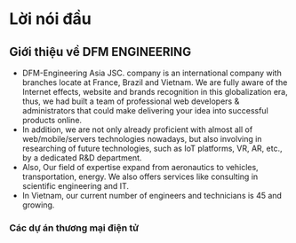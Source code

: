 # Lời nói đầu

## Giới thiệu về DFM ENGINEERING

- DFM-Engineering Asia JSC. company is an international company with branches locate at France, Brazil and Vietnam. We are fully aware of the Internet effects, website and brands recognition in this globalization era, thus, we had built a team of professional web developers & administrators that could make delivering your idea into successful products online.
- In addition, we are not only already proficient with almost all of web/mobile/servers technologies nowadays, but also involving in researching of future technologies, such as IoT platforms, VR, AR, etc., by a dedicated R&D department.
- Also, Our field of expertise expand from aeronautics to vehicles, transportation, energy. We also offers services like consulting in scientific engineering and IT.
- In Vietnam, our current number of engineers and technicians is 45 and growing.


### Các dự án thương mại điện tử



